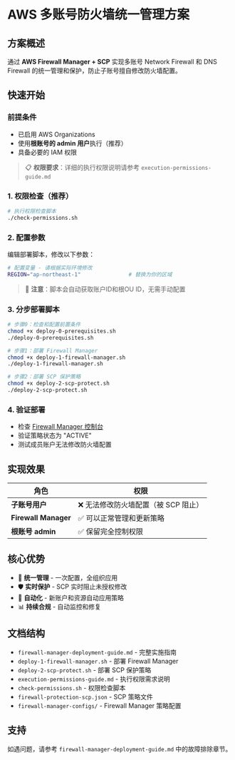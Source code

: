 
# AWS 多账号防火墙统一管理方案

## 方案概述
通过 **AWS Firewall Manager + SCP** 实现多账号 Network Firewall 和 DNS Firewall 的统一管理和保护，防止子账号擅自修改防火墙配置。

## 快速开始

### 前提条件
- 已启用 AWS Organizations
- 使用**根账号的 admin 用户**执行（推荐）
- 具备必要的 IAM 权限

> 📋 **权限要求**：详细的执行权限说明请参考 `execution-permissions-guide.md`

### 1. 权限检查（推荐）
```bash
# 执行权限检查脚本
./check-permissions.sh
```

### 2. 配置参数
编辑部署脚本，修改以下参数：

```bash
# 配置变量 - 请根据实际环境修改
REGION="ap-northeast-1"               # 替换为你的区域
```

> 📝 **注意**：脚本会自动获取账户ID和根OU ID，无需手动配置

### 3. 分步部署脚本

```bash
# 步骤0：检查和配置前置条件
chmod +x deploy-0-prerequisites.sh
./deploy-0-prerequisites.sh

# 步骤1：部署 Firewall Manager
chmod +x deploy-1-firewall-manager.sh
./deploy-1-firewall-manager.sh

# 步骤2：部署 SCP 保护策略
chmod +x deploy-2-scp-protect.sh
./deploy-2-scp-protect.sh
```

### 4. 验证部署
- 检查 [Firewall Manager 控制台](https://console.aws.amazon.com/wafv2/fms)
- 验证策略状态为 "ACTIVE"
- 测试成员账户无法修改防火墙配置

## 实现效果

| 角色 | 权限 |
|------|------|
| **子账号用户** | ❌ 无法修改防火墙配置（被 SCP 阻止） |
| **Firewall Manager** | ✅ 可以正常管理和更新策略 |
| **根账号 admin** | ✅ 保留完全控制权限 |

## 核心优势
- 🎯 **统一管理** - 一次配置，全组织应用
- 🛡️ **实时保护** - SCP 实时阻止未授权修改  
- 🤖 **自动化** - 新账户和资源自动应用策略
- 📊 **持续合规** - 自动监控和修复

## 文档结构
- `firewall-manager-deployment-guide.md` - 完整实施指南
- `deploy-1-firewall-manager.sh` - 部署 Firewall Manager
- `deploy-2-scp-protect.sh` - 部署 SCP 保护策略
- `execution-permissions-guide.md` - 执行权限需求说明
- `check-permissions.sh` - 权限检查脚本
- `firewall-protection-scp.json` - SCP 策略文件
- `firewall-manager-configs/` - Firewall Manager 策略配置

## 支持
如遇问题，请参考 `firewall-manager-deployment-guide.md` 中的故障排除章节。
